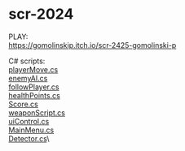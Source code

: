 # scr-2024

PLAY:\
https://gomolinskip.itch.io/scr-2425-gomolinski-p

C# scripts:\
[playerMove.cs](Assets/playerMove.cs)\
[enemyAI.cs](Assets/enemyAI.cs)\
[followPlayer.cs](Assets/followPlayer.cs)\
[healthPoints.cs](Assets/healthPoints.cs)\
[Score.cs](Assets/Score.cs)\
[weaponScript.cs](Assets/weaponScript.cs)\
[uiControl.cs](Assets/uiControl.cs)\
[MainMenu.cs](Assets/MainMenu.cs)\
[Detector.cs](Assets/Detector.cs)\

